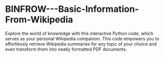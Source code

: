 # BINFROW---Basic-Information-From-Wikipedia
Explore the world of knowledge with this interactive Python code, which serves as your personal Wikipedia companion. This code empowers you to effortlessly retrieve Wikipedia summaries for any topic of your choice and even transform them into neatly formatted PDF documents.
